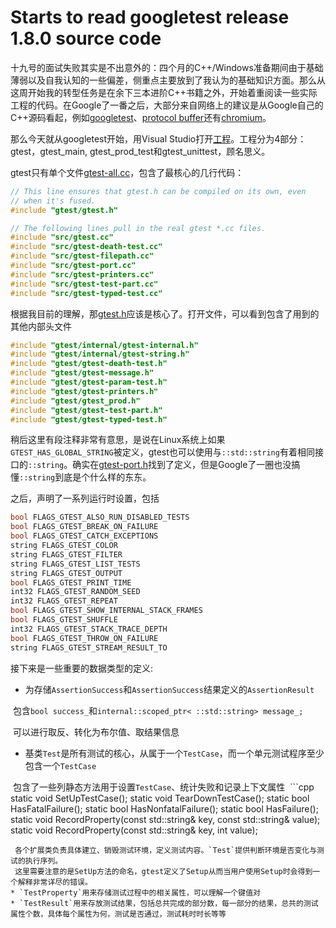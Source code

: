 Starts to read googletest release 1.8.0 source code
===================================================

十九号的面试失败其实是不出意外的：四个月的C++/Windows准备期间由于基础薄弱以及自我认知的一些偏差，侧重点主要放到了我认为的基础知识方面。那么从这周开始我的转型任务是在余下三本进阶C++书籍之外，开始着重阅读一些实际工程的代码。在Google了一番之后，大部分来自网络上的建议是从Google自己的C++源码看起，例如[googletest](https://github.com/google/googletest)、[protocol buffer](https://github.com/google/protobuf)还有[chromium](https://github.com/chromium/chromium)。

那么今天就从googletest开始，用Visual Studio打开[工程](https://github.com/google/googletest/tree/master/googletest/msvc/2010)。工程分为4部分：gtest，gtest_main, gtest_prod_test和gtest_unittest，顾名思义。

gtest只有单个文件[gtest-all.cc](https://github.com/google/googletest/blob/master/googletest/src/gtest-all.cc)，包含了最核心的几行代码：
```cpp
// This line ensures that gtest.h can be compiled on its own, even
// when it's fused.
#include "gtest/gtest.h"

// The following lines pull in the real gtest *.cc files.
#include "src/gtest.cc"
#include "src/gtest-death-test.cc"
#include "src/gtest-filepath.cc"
#include "src/gtest-port.cc"
#include "src/gtest-printers.cc"
#include "src/gtest-test-part.cc"
#include "src/gtest-typed-test.cc"
```

根据我目前的理解，那[gtest.h](https://github.com/google/googletest/blob/master/googletest/include/gtest/gtest.h)应该是核心了。打开文件，可以看到包含了用到的其他内部头文件
```cpp
#include "gtest/internal/gtest-internal.h"
#include "gtest/internal/gtest-string.h"
#include "gtest/gtest-death-test.h"
#include "gtest/gtest-message.h"
#include "gtest/gtest-param-test.h"
#include "gtest/gtest-printers.h"
#include "gtest/gtest_prod.h"
#include "gtest/gtest-test-part.h"
#include "gtest/gtest-typed-test.h"
```

稍后这里有段注释非常有意思，是说在Linux系统上如果`GTEST_HAS_GLOBAL_STRING`被定义，gtest也可以使用与`::std::string`有着相同接口的`::string`。确实在[gtest-port.h](https://github.com/google/googletest/blob/master/googletest/include/gtest/internal/gtest-port.h#L1131-L1135)找到了定义，但是Google了一圈也没搞懂`::string`到底是个什么样的东东。

之后，声明了一系列运行时设置，包括
```cpp
bool FLAGS_GTEST_ALSO_RUN_DISABLED_TESTS
bool FLAGS_GTEST_BREAK_ON_FAILURE
bool FLAGS_GTEST_CATCH_EXCEPTIONS
string FLAGS_GTEST_COLOR
string FLAGS_GTEST_FILTER
string FLAGS_GTEST_LIST_TESTS
string FLAGS_GTEST_OUTPUT
bool FLAGS_GTEST_PRINT_TIME
int32 FLAGS_GTEST_RANDOM_SEED
int32 FLAGS_GTEST_REPEAT
bool FLAGS_GTEST_SHOW_INTERNAL_STACK_FRAMES
bool FLAGS_GTEST_SHUFFLE
int32 FLAGS_GTEST_STACK_TRACE_DEPTH
bool FLAGS_GTEST_THROW_ON_FAILURE
string FLAGS_GTEST_STREAM_RESULT_TO
```

接下来是一些重要的数据类型的定义:
* 为存储`AssertionSuccess`和`AssertionSuccess`结果定义的`AssertionResult`

  包含`bool success_`和`internal::scoped_ptr< ::std::string> message_;`
  
  可以进行取反、转化为布尔值、取结果信息
* 基类`Test`是所有测试的核心，从属于一个`TestCase`，而一个单元测试程序至少包含一个`TestCase`
  
  包含了一些列静态方法用于设置`TestCase`、统计失败和记录上下文属性
  ```cpp
  static void SetUpTestCase();
  static void TearDownTestCase();
  static bool HasFatalFailure();
  static bool HasNonfatalFailure();
  static bool HasFailure();
  static void RecordProperty(const std::string& key, const std::string& value);
  static void RecordProperty(const std::string& key, int value);
  ```
  各个扩展类负责具体建立、销毁测试环境，定义测试内容。`Test`提供判断环境是否变化与测试的执行序列。
  这里需要注意的是SetUp方法的命名，gtest定义了Setup从而当用户使用Setup时会得到一个解释非常详尽的错误。
* `TestProperty`用来存储测试过程中的相关属性，可以理解一个键值对
* `TestResult`用来存放测试结果，包括总共完成的部分数，每一部分的结果，总共的测试属性个数，具体每个属性为何，测试是否通过，测试耗时时长等等
